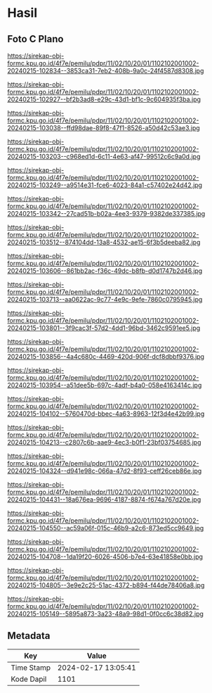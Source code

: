 # Hasil

## Foto C Plano

https://sirekap-obj-formc.kpu.go.id/4f7e/pemilu/pdpr/11/02/10/20/01/1102102001002-20240215-102834--3853ca31-7eb2-408b-9a0c-24f4587d8308.jpg

https://sirekap-obj-formc.kpu.go.id/4f7e/pemilu/pdpr/11/02/10/20/01/1102102001002-20240215-102927--bf2b3ad8-e29c-43d1-bf1c-9c604935f3ba.jpg

https://sirekap-obj-formc.kpu.go.id/4f7e/pemilu/pdpr/11/02/10/20/01/1102102001002-20240215-103038--ffd98dae-89f8-47f1-8526-a50d42c53ae3.jpg

https://sirekap-obj-formc.kpu.go.id/4f7e/pemilu/pdpr/11/02/10/20/01/1102102001002-20240215-103203--c968ed1d-6c11-4e63-af47-99512c6c9a0d.jpg

https://sirekap-obj-formc.kpu.go.id/4f7e/pemilu/pdpr/11/02/10/20/01/1102102001002-20240215-103249--a9514e31-fce6-4023-84a1-c57402e24d42.jpg

https://sirekap-obj-formc.kpu.go.id/4f7e/pemilu/pdpr/11/02/10/20/01/1102102001002-20240215-103342--27cad51b-b02a-4ee3-9379-9382de337385.jpg

https://sirekap-obj-formc.kpu.go.id/4f7e/pemilu/pdpr/11/02/10/20/01/1102102001002-20240215-103512--874104dd-13a8-4532-ae15-6f3b5deeba82.jpg

https://sirekap-obj-formc.kpu.go.id/4f7e/pemilu/pdpr/11/02/10/20/01/1102102001002-20240215-103606--861bb2ac-f36c-49dc-b8fb-d0d1747b2d46.jpg

https://sirekap-obj-formc.kpu.go.id/4f7e/pemilu/pdpr/11/02/10/20/01/1102102001002-20240215-103713--aa0622ac-9c77-4e9c-9efe-7860c0795945.jpg

https://sirekap-obj-formc.kpu.go.id/4f7e/pemilu/pdpr/11/02/10/20/01/1102102001002-20240215-103801--3f9cac3f-57d2-4dd1-96bd-3462c9591ee5.jpg

https://sirekap-obj-formc.kpu.go.id/4f7e/pemilu/pdpr/11/02/10/20/01/1102102001002-20240215-103856--4a4c680c-4469-420d-906f-dcf8dbbf9376.jpg

https://sirekap-obj-formc.kpu.go.id/4f7e/pemilu/pdpr/11/02/10/20/01/1102102001002-20240215-103954--a51dee5b-697c-4adf-b4a0-058e4163414c.jpg

https://sirekap-obj-formc.kpu.go.id/4f7e/pemilu/pdpr/11/02/10/20/01/1102102001002-20240215-104102--5760470d-bbec-4a63-8963-12f3d4e42b99.jpg

https://sirekap-obj-formc.kpu.go.id/4f7e/pemilu/pdpr/11/02/10/20/01/1102102001002-20240215-104213--c2807c6b-aae9-4ec3-b0f1-23bf03754685.jpg

https://sirekap-obj-formc.kpu.go.id/4f7e/pemilu/pdpr/11/02/10/20/01/1102102001002-20240215-104324--d941e98c-066a-47d2-8f93-ceff26ceb86e.jpg

https://sirekap-obj-formc.kpu.go.id/4f7e/pemilu/pdpr/11/02/10/20/01/1102102001002-20240215-104431--18a676ea-9696-4187-8874-f674a767d20e.jpg

https://sirekap-obj-formc.kpu.go.id/4f7e/pemilu/pdpr/11/02/10/20/01/1102102001002-20240215-104550--ac59a06f-015c-46b9-a2c6-873ed5cc9649.jpg

https://sirekap-obj-formc.kpu.go.id/4f7e/pemilu/pdpr/11/02/10/20/01/1102102001002-20240215-104708--1da19f20-6026-4506-b7e4-63e41858e0bb.jpg

https://sirekap-obj-formc.kpu.go.id/4f7e/pemilu/pdpr/11/02/10/20/01/1102102001002-20240215-104805--3e9e2c25-51ac-4372-b894-f44de78406a8.jpg

https://sirekap-obj-formc.kpu.go.id/4f7e/pemilu/pdpr/11/02/10/20/01/1102102001002-20240215-105149--5895a873-3a23-48a9-98d1-0f0cc6c38d82.jpg


## Metadata

| Key        | Value               |
| ---------- | ------------------- |
| Time Stamp | 2024-02-17 13:05:41 |
| Kode Dapil | 1101                |



